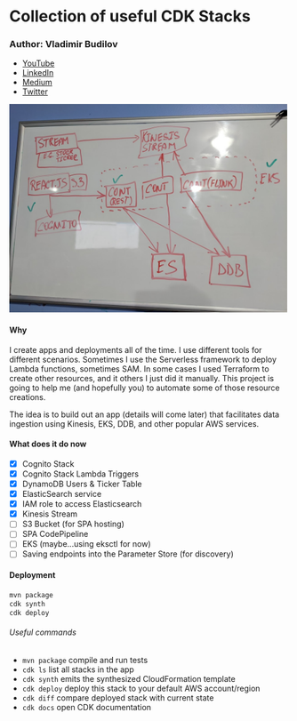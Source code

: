 # Collection of useful CDK Stacks

### Author: Vladimir Budilov
* [YouTube](https://www.youtube.com/channel/UCBl-ENwdTlUsLY05yGgXyxw)
* [LinkedIn](https://www.linkedin.com/in/vbudilov/)
* [Medium](https://medium.com/@budilov)
* [Twitter](https://twitter.com/VladimirBudilov)

<img src="docs/aws-data-ingest-architecture.jpg" alt="drawing" width="500px"/>

#### Why
I create apps and deployments all of the time. I use different tools for different scenarios. Sometimes I use the Serverless framework
to deploy Lambda functions, sometimes SAM. In some cases I used Terraform to create other resources, and it others I just did it manually. 
This project is going to help me (and hopefully you) to automate some of those resource creations.

The idea is to build out an app (details will come later) that facilitates data ingestion using Kinesis, EKS, DDB, and other 
popular AWS services.

#### What does it do now
- [x] Cognito Stack
- [x] Cognito Stack Lambda Triggers
- [x] DynamoDB Users & Ticker Table
- [x] ElasticSearch service
- [x] IAM role to access Elasticsearch
- [x] Kinesis Stream
- [ ] S3 Bucket (for SPA hosting)
- [ ] SPA CodePipeline
- [ ] EKS (maybe...using eksctl for now)
- [ ] Saving endpoints into the Parameter Store (for discovery)

#### Deployment
```
mvn package
cdk synth
cdk deploy
```

###### Useful commands

 * `mvn package`     compile and run tests
 * `cdk ls`          list all stacks in the app
 * `cdk synth`       emits the synthesized CloudFormation template
 * `cdk deploy`      deploy this stack to your default AWS account/region
 * `cdk diff`        compare deployed stack with current state
 * `cdk docs`        open CDK documentation
